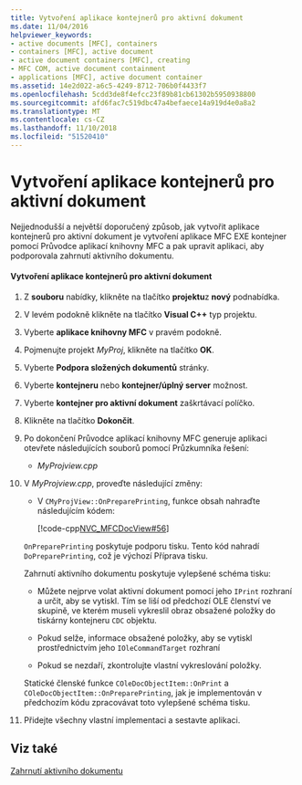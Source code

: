 ```yaml
---
title: Vytvoření aplikace kontejnerů pro aktivní dokument
ms.date: 11/04/2016
helpviewer_keywords:
- active documents [MFC], containers
- containers [MFC], active document
- active document containers [MFC], creating
- MFC COM, active document containment
- applications [MFC], active document container
ms.assetid: 14e2d022-a6c5-4249-8712-706b0f4433f7
ms.openlocfilehash: 5cdd3de8f4efcc23f89b81cb61302b5950938800
ms.sourcegitcommit: afd6fac7c519dbc47a4befaece14a919d4e0a8a2
ms.translationtype: MT
ms.contentlocale: cs-CZ
ms.lasthandoff: 11/10/2018
ms.locfileid: "51520410"
---
```

# <a name="creating-an-active-document-container-application"></a>Vytvoření aplikace kontejnerů pro aktivní dokument

Nejjednodušší a největší doporučený způsob, jak vytvořit aplikace kontejnerů pro aktivní dokument je vytvoření aplikace MFC EXE kontejner pomocí Průvodce aplikací knihovny MFC a pak upravit aplikaci, aby podporovala zahrnutí aktivního dokumentu.

#### <a name="to-create-an-active-document-container-application"></a>Vytvoření aplikace kontejnerů pro aktivní dokument

1. Z **souboru** nabídky, klikněte na tlačítko **projektu**z **nový** podnabídka.

1. V levém podokně klikněte na tlačítko **Visual C++** typ projektu.

1. Vyberte **aplikace knihovny MFC** v pravém podokně.

1. Pojmenujte projekt *MyProj*, klikněte na tlačítko **OK**.

1. Vyberte **Podpora složených dokumentů** stránky.

1. Vyberte **kontejneru** nebo **kontejner/úplný server** možnost.

1. Vyberte **kontejner pro aktivní dokument** zaškrtávací políčko.

1. Klikněte na tlačítko **Dokončit**.

1. Po dokončení Průvodce aplikací knihovny MFC generuje aplikaci otevřete následujících souborů pomocí Průzkumníka řešení:

   - *MyProjview.cpp*

1. V *MyProjview.cpp*, proveďte následující změny:

   - V `CMyProjView::OnPreparePrinting`, funkce obsah nahraďte následujícím kódem:

     [!code-cpp[NVC_MFCDocView#56](../mfc/codesnippet/cpp/creating-an-active-document-container-application_1.cpp)]

   `OnPreparePrinting` poskytuje podporu tisku. Tento kód nahradí `DoPreparePrinting`, což je výchozí Příprava tisku.

   Zahrnutí aktivního dokumentu poskytuje vylepšené schéma tisku:

   - Můžete nejprve volat aktivní dokument pomocí jeho `IPrint` rozhraní a určit, aby se vytiskl. Tím se liší od předchozí OLE členství ve skupině, ve kterém museli vykreslil obraz obsažené položky do tiskárny kontejneru `CDC` objektu.

   - Pokud selže, informace obsažené položky, aby se vytiskl prostřednictvím jeho `IOleCommandTarget` rozhraní

   - Pokud se nezdaří, zkontrolujte vlastní vykreslování položky.

   Statické členské funkce `COleDocObjectItem::OnPrint` a `COleDocObjectItem::OnPreparePrinting`, jak je implementován v předchozím kódu zpracovávat toto vylepšené schéma tisku.

1. Přidejte všechny vlastní implementaci a sestavte aplikaci.

## <a name="see-also"></a>Viz také

[Zahrnutí aktivního dokumentu](../mfc/active-document-containment.md)

